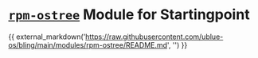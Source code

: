 # [`rpm-ostree`](https://coreos.github.io/rpm-ostree/) Module for Startingpoint

{{ external_markdown('https://raw.githubusercontent.com/ublue-os/bling/main/modules/rpm-ostree/README.md', '') }}
